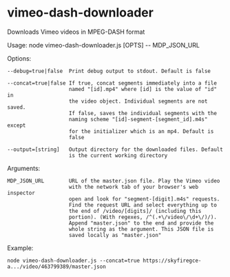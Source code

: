 # vimeo-dash-downloader
Downloads Vimeo videos in MPEG-DASH format

Usage:
	node vimeo-dash-downloader.js [OPTS] -- MDP_JSON_URL

Options:

	--debug=true|false	Print debug output to stdout. Default is false
	
	--concat=true|false	If true, concat segments immediately into a file
						named "[id].mp4" where [id] is the value of "id" in
						the video object. Individual segments are not saved.
						If false, saves the individual segments with the
						naming scheme "[id]-segment-[segment_id].m4s" except
						for the initializer which is an mp4. Default is
						false
						
	--output=[string]	Output directory for the downloaded files. Default
						is the current working directory

Arguments:

	MDP_JSON_URL		URL of the master.json file. Play the Vimeo video
						with the network tab of your browser's web inspector
						open and look for "segment-[digit].m4s" requests.
  						Find the request URL and select everything up to
						the end of /video/[digits]/ (including this 
						portion). (With regexes, /^(.+\/video\/\d+\/)/).
						Append "master.json" to the end and provide the
						whole string as the argument. This JSON file is
						saved locally as "master.json"

Example:

	node vimeo-dash-downloader.js --concat=true https://skyfiregce-a.../video/463799389/master.json
